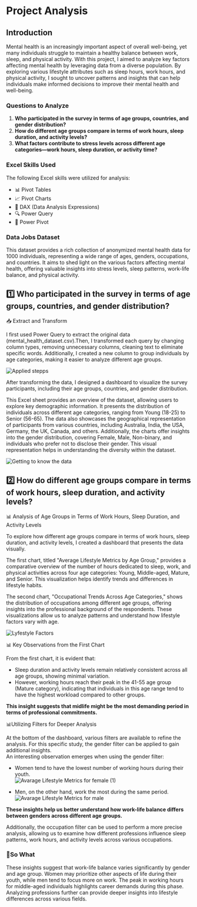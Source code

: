 # Project Analysis
## Introduction
Mental health is an increasingly important aspect of overall well-being, yet many individuals struggle to maintain a healthy balance between work, sleep, and physical activity. With this project, I aimed to analyze key factors affecting mental health by leveraging data from a diverse population. By exploring various lifestyle attributes such as sleep hours, work hours, and physical activity, I sought to uncover patterns and insights that can help individuals make informed decisions to improve their mental health and well-being.

### Questions to Analyze 
1. **Who participated in the survey in terms of age groups, countries, and gender distribution?**
2. **How do different age groups compare in terms of work hours, sleep duration, and activity levels?**
3. **What factors contribute to stress levels across different age categories—work hours, sleep duration, or activity time?**
 

### Excel Skills Used
The following Excel skills were utilized for analysis:
- 📊 Pivot Tables
- 📈 Pivot Charts
- 🧮 DAX (Data Analysis Expressions)
- 🔍 Power Query
- 💪 Power Pivot

### Data Jobs Dataset
This dataset provides a rich collection of anonymized mental health data for 1000 individuals, representing a wide range of ages, genders, occupations, and countries. It aims to shed light on the various factors affecting mental health, offering valuable insights into stress levels, sleep patterns, work-life balance, and physical activity.

## 1️⃣ Who participated in the survey in terms of age groups, countries, and gender distribution?
📥 Extract and Transform  

I first used Power Query to extract the original data (mental_health_dataset.csv).Then, I transformed each query by changing column types, removing unnecessary columns, cleaning text to eliminate specific words.
Additionally, I created a new column to group individuals by age categories, making it easier to analyze different age groups. 

![Applied stepps](https://github.com/user-attachments/assets/0a108d95-bcfe-4d92-80d9-bbf23404c4ae)

After transforming the data, I designed a dashboard to visualize the survey participants, including their age groups, countries, and gender distribution.

This Excel sheet provides an overview of the dataset, allowing users to explore key demographic information. It presents the distribution of individuals across different age categories, ranging from Young (18-25) to Senior (56-65). The data also showcases the geographical representation of participants from various countries, including Australia, India, the USA, Germany, the UK, Canada, and others. Additionally, the charts offer insights into the gender distribution, covering Female, Male, Non-binary, and individuals who prefer not to disclose their gender. This visual representation helps in understanding the diversity within the dataset.  

![Getting to know the data](https://github.com/user-attachments/assets/ab8d44c9-b503-4d6a-bcb7-fbe8e86a089d)

## 2️⃣ How do different age groups compare in terms of work hours, sleep duration, and activity levels?
📊 Analysis of Age Groups in Terms of Work Hours, Sleep Duration, and Activity Levels

To explore how different age groups compare in terms of work hours, sleep duration, and activity levels, I created a dashboard that presents the data visually.

The first chart, titled "Average Lifestyle Metrics by Age Group," provides a comparative overview of the number of hours dedicated to sleep, work, and physical activities across four age categories: Young, Middle-aged, Mature, and Senior. This visualization helps identify trends and differences in lifestyle habits.  

The second chart, "Occupational Trends Across Age Categories," shows the distribution of occupations among different age groups, offering insights into the professional background of the respondents.
These visualizations allow us to analyze patterns and understand how lifestyle factors vary with age.

![Lyfestyle Factors](https://github.com/user-attachments/assets/0034c994-5157-4f0e-8733-6077d3db7d7a)

📊 Key Observations from the First Chart

From the first chart, it is evident that:

- Sleep duration and activity levels remain relatively consistent across all age groups, showing minimal variation.
- However, working hours reach their peak in the 41-55 age group (Mature category), indicating that individuals in this age range tend to have the highest workload compared to other groups.

**This insight suggests that midlife might be the most demanding period in terms of professional commitments.**

📊Utilizing Filters for Deeper Analysis

At the bottom of the dashboard, various filters are available to refine the analysis. For this specific study, the gender filter can be applied to gain additional insights.  
An interesting observation emerges when using the gender filter:

- Women tend to have the lowest number of working hours during their youth.  
![Avarage Lifestyle Metrics for female (1)](https://github.com/user-attachments/assets/c97680be-140c-410f-8425-ef63a4b41b7d)

- Men, on the other hand, work the most during the same period.  
![Avarage Lifestyle Metrics for male](https://github.com/user-attachments/assets/ed431f45-27ba-4170-9969-19560dad3b75)

**These insights help us better understand how work-life balance differs between genders across different age groups.**

Additionally, the occupation filter can be used to perform a more precise analysis, allowing us to examine how different professions influence sleep patterns, work hours, and activity levels across various occupations.

### 🤔So What
These insights suggest that work-life balance varies significantly by gender and age group. Women may prioritize other aspects of life during their youth, while men tend to focus more on work. The peak in working hours for middle-aged individuals highlights career demands during this phase. Analyzing professions further can provide deeper insights into lifestyle differences across various fields.
